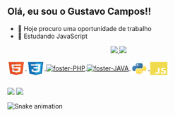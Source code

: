 ## Olá, eu sou o Gustavo Campos!!

- 🔭 Hoje procuro uma oportunidade de trabalho
- 🌱 Estudando JavaScript


<div align="center">
  <a href="https://github.com/MGustavoCampos">
  <img height="180em" src="https://github-readme-stats.vercel.app/api?username=MGustavoCampos&show_icons=true&theme=tokyonight&include_all_commits=true&count_private=true"/>
  <img height="180em" src="https://github-readme-stats.vercel.app/api/top-langs/?username=MGustavoCampos&layout=compact&langs_count=7&theme=tokyonight"/>
</div>
<div style="display: inline_block"><br>
  
  <img align="center" alt="foster-HTML" height="30" width="40" src="https://raw.githubusercontent.com/devicons/devicon/master/icons/html5/html5-original.svg">
  <img align="center" alt="foster-CSS" height="30" width="40" src="https://raw.githubusercontent.com/devicons/devicon/master/icons/css3/css3-original.svg">
  <img align="center" alt="foster-PHP" height="30" width="40" src="https://cdn.jsdelivr.net/gh/devicons/devicon/icons/php/php-original.svg" />
  <img align="center" alt="foster-JAVA" height="30" width="40" src="https://cdn.jsdelivr.net/gh/devicons/devicon/icons/java/java-original.svg" />
  <img align="center" alt="foster-Python" height="30" width="40" src="https://raw.githubusercontent.com/devicons/devicon/master/icons/python/python-original.svg">
  <img align="center" alt="foster-Js" height="30" width="40" src="https://raw.githubusercontent.com/devicons/devicon/master/icons/javascript/javascript-plain.svg">
   
</div>
  
  ##
  
<div>
  <a href = "mailto:contatomgcampos@gmail.com"><img src="https://img.shields.io/badge/-Gmail-%23333?style=for-the-badge&logo=gmail&logoColor=white" target="_blank"></a>
  <a href="https://www.linkedin.com/in/marcos-gustavo-campos-da-silva-017a02204/" target="_blank"><img src="https://img.shields.io/badge/-LinkedIn-%230077B5?style=for-the-badge&logo=linkedin&logoColor=white" target="_blank"></a>
  
  ![Snake animation](https://https://github.com/MGustavoCampos/MGustavoCampos/blob/output/github-contribution-grid-snake.svg)
  
</div>
  
